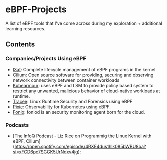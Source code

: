 # eBPF-Projects  

A list of eBPF tools that I've come across during my exploration + additional learning resources. 

## Contents  

### Companies/Projects Using eBPF  
- [l3af](l3af.io): Complete lifecycle management of eBPF programs in the kernel
- [Cilium](https://cilium.io/): Open source software for providing, securing and observing network connectivity between container workloads
- [Kubearmour](https://kubearmor.io/): uses eBPF and LSM to provide policy based system to restrict any unwanted, malicious behavior of cloud-native workloads at runtime.
- [Tracee](https://www.aquasec.com/): Linux Runtime Security and Forensics using eBPF
- [Pixie](https://px.dev/): Observability for Kubernetes using eBPF.
- [Fonio](https://ingraind.org/): foniod is an security monitoring agent born for the cloud.

### Podcasts
- [The InfoQ Podcast - Liz Rice on Programmig the Linux Kernel with eBPF, Cilium] (https://open.spotify.com/episode/4RXE4dus1hlk085bWBU8ba?si=xFCD6pc7SGGK5UrNdxv4jg):
